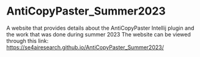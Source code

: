 # AntiCopyPaster_Summer2023
A website that provides details about the AntiCopyPaster Intellij plugin and the work that was done during summer 2023
The website can be viewed through this link: https://se4airesearch.github.io/AntiCopyPaster_Summer2023/

